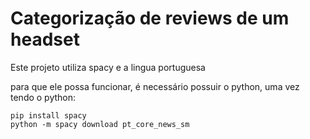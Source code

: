 # Categorização de reviews de um headset

Este projeto utiliza spacy e a lingua portuguesa

para que ele possa funcionar, é necessário possuir o python, uma vez tendo o python:
``` 
pip install spacy
python -m spacy download pt_core_news_sm
```